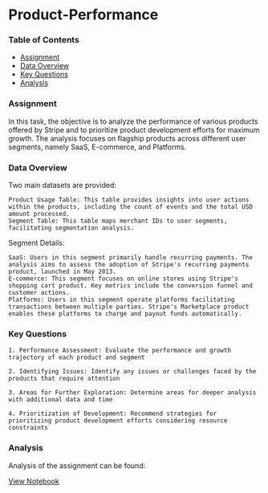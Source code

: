 # Product-Performance

### Table of Contents
  - [Assignment](#assignment)
  - [Data Overview](#data-overview)   <!--- Fix anchor name -->
  - [Key Questions](#key-questions)   <!--- Fix anchor name -->
  - [Analysis](#analysis)


### Assignment

In this task, the objective is to analyze the performance of various products offered by Stripe and to prioritize product development efforts for maximum growth. The analysis focuses on flagship products across different user segments, namely SaaS, E-commerce, and Platforms.

### Data Overview

Two main datasets are provided:

    Product Usage Table: This table provides insights into user actions within the products, including the count of events and the total USD amount processed.
    Segment Table: This table maps merchant IDs to user segments, facilitating segmentation analysis.

Segment Details:

    SaaS: Users in this segment primarily handle recurring payments. The analysis aims to assess the adoption of Stripe's recurring payments product, launched in May 2013.
    E-commerce: This segment focuses on online stores using Stripe's shopping cart product. Key metrics include the conversion funnel and customer actions.
    Platforms: Users in this segment operate platforms facilitating transactions between multiple parties. Stripe's Marketplace product enables these platforms to charge and payout funds automatically.

### Key Questions

    1. Performance Assessment: Evaluate the performance and growth trajectory of each product and segment
    
    2. Identifying Issues: Identify any issues or challenges faced by the products that require attention
    
    3. Areas for Further Exploration: Determine areas for deeper analysis with additional data and time
    
    4. Prioritization of Development: Recommend strategies for prioritizing product development efforts considering resource constraints

### Analysis


Analysis of the assignment can be found:

[View Notebook](https://github.com/Andy-yun-liang/Product-Performance/blob/main/analysis.ipynb)

